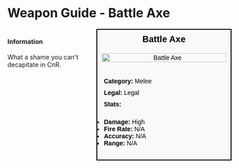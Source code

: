 # Weapon Guide - Battle Axe

<div style="display: flex; align-items: flex-start; gap: 10px;">

  <div style="flex: 1; margin-right: 10px;">
  
  #### Information
  What a shame you can't decapitate in CnR.

  </div>

  <div style="width: 300px; border: 2px solid black; font-family: Arial, sans-serif; background-color: #f9f9f9; color: black;">
    <div style="background-color: #f9f9f9; padding: 10px; font-size: 20px; font-weight: bold; text-align: center;">Battle Axe</div>
    <div style="text-align: center; padding: 10px;">
      <img src="image_url_here" alt="Battle Axe" style="width: 100%; height: auto;">
    </div>
    <div style="padding: 10px;">
      <div style="background-color: #f9f9f9; padding: 5px; font-size: 16px; font-weight: bold;"></div>
      <div style="padding: 5px;"><strong>Category:</strong> Melee</div>
      <div style="padding: 5px;"><strong>Legal:</strong> Legal</div>
      <div style="padding: 5px;"><strong>Stats:</strong></div>
      <ul style="padding: 5px;">
        <li><strong>Damage:</strong> High</li>
        <li><strong>Fire Rate:</strong> N/A</li>
        <li><strong>Accuracy:</strong> N/A</li>
        <li><strong>Range:</strong> N/A</li>
      </ul>
    </div>
  </div>

</div>
